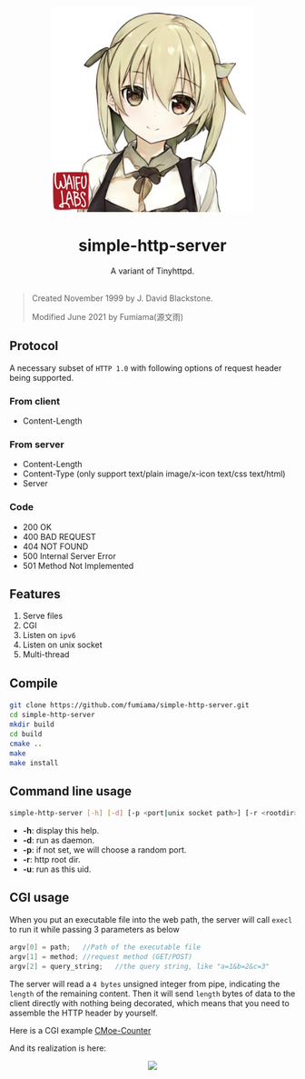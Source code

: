 <div align="center">
  <img src=".github/shinsako.jpg" width = "360" height = "360" alt="Shinsako"><br>
  <h1>simple-http-server</h1>
  A variant of Tinyhttpd.<br><br>
</div>

> Created November 1999 by J. David Blackstone.
> 
> Modified June 2021 by Fumiama(源文雨)

## Protocol
A necessary subset of `HTTP 1.0` with following options of request header being supported.

### From client
- Content-Length

### From server
- Content-Length
- Content-Type (only support text/plain image/x-icon text/css text/html)
- Server

### Code
- 200 OK
- 400 BAD REQUEST
- 404 NOT FOUND
- 500 Internal Server Error
- 501 Method Not Implemented

## Features
1. Serve files
2. CGI
3. Listen on `ipv6`
4. Listen on unix socket
5. Multi-thread

## Compile
```bash
git clone https://github.com/fumiama/simple-http-server.git
cd simple-http-server
mkdir build
cd build
cmake ..
make
make install
```

## Command line usage
```bash
simple-http-server [-h] [-d] [-p <port|unix socket path>] [-r <rootdir>] [-u <uid>]
```

- **-h**:  display this help.
- **-d**:  run as daemon.
- **-p**:  if not set, we will choose a random port.
- **-r**:  http root dir.
- **-u**:  run as this uid.

## CGI usage
When you put an executable file into the web path, the server will call `execl` to run it while passing 3 parameters as below

```c
argv[0] = path;   //Path of the executable file
argv[1] = method; //request method (GET/POST)
argv[2] = query_string;   //the query string, like "a=1&b=2&c=3"
```

The server will read a `4 bytes` unsigned integer from pipe, indicating the `length` of the remaining content. Then it will send `length` bytes of data to the client directly with nothing being decorated, which means that you need to assemble the HTTP header by yourself.

Here is a CGI example [CMoe-Counter](https://github.com/fumiama/CMoe-Counter)

And its realization is here:

<div align=center> <a href="#"> <img src="http://cmoe.azurewebsites.net/cmoe?name=shttps&theme=gb" /> </a> </div>

